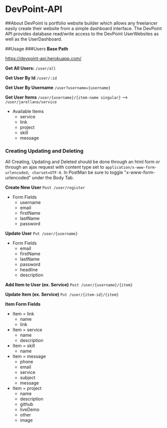# DevPoint-API

##About
DevPoint is portfolio website builder which allows any freelancer easily create their website from a simple dashboard interface.
The DevPoint API provides database read/write access to the DevPoint UserWebsites as well as the UserDashboard.

##Usage
###Users
**Base Path**

https://devpoint-api.herokuapp.com/

**Get All Users:** `/user/all`

**Get User By Id** `/user/:id`

**Get User By Username** `/user?username={username}`

**Get User Items** `/user/{username}/{item-name singular}` --> `/user/jarellano/service`

* Available Items
  * service
  * link
  * project
  * skill
  * message

### Creating Updating and Deleting
All Creating, Updating and Deleted should be done through an html form or through an ajax request with content type set to `application/x-www-form-urlencoded; charset=UTF-8`. In PostMan be sure to toggle "x-www-form-urlencoded" under the Body Tab.

**Create New User** `Post /user/register`

* Form Fields
  * username
  * email
  * firstName
  * lastName
  * password

**Update User** `Put /user/{username}`

* Form Fields
  * email
  * firstName
  * lastName
  * password
  * headline
  * description

**Add Item to User (ex. Service)** `Post /user/{username}/{item}`

**Update Item (ex. Service)** `Put /user/{item-id}/{item}`

**Item Form Fields**
* Item = link
  * name
  * link
* Item = service
  * name
  * description
* Item = skill
  * name
* Item = message
  * phone
  * email
  * service
  * subject
  * message
* Item = project
  * name
  * description
  * github
  * liveDemo
  * other
  * image


